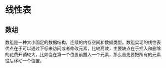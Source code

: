 # 线性表

## 数组

数组是一种大小固定的数据结构，连续的内存空间和数据类型。数组实现的线性表优点在于可以通过下标来访问或者修改元素，比较高效，主要缺点在于插入和删除的花费开销较大，比如当在第一个位置前插入一个元素，那么首先要把所有的元素往后移动一个位置。